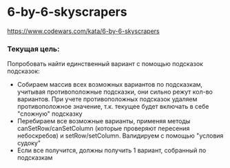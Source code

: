 # 6-by-6-skyscrapers

https://www.codewars.com/kata/6-by-6-skyscrapers

### Текущая цель:

Попробовать найти единственный вариант с помощью подсказок подсказок:

-   Собираем массив всех возможных вариантов по подсказкам, учитывая противоположные подсказки, они сильно режут кол-во вариантов. При учете противоположных подсказок удаляем противоположное значение, т.к. текущее будет включать в себе "сложную" подсказку
-   Перебираем все возможные варианты, применяя методы canSetRow/canSetColumn (которые проверяют пересения небоскребов) и setRow/setColumn. Валидируем с помощью "условия судоку"
-   Если все получится, должны получить 1 вариант, собранный по подсказкам
